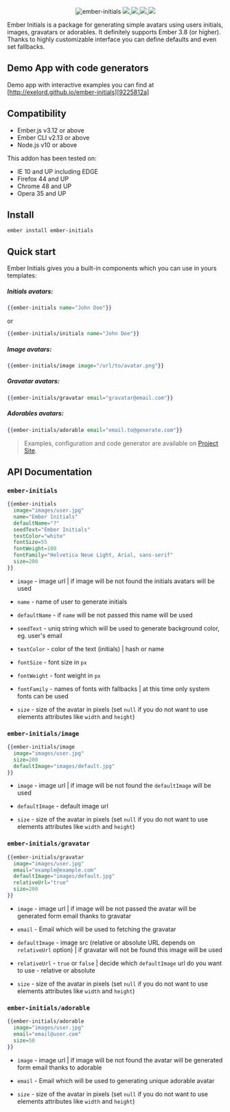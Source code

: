 <p align="center">
  <img src="https://raw.githubusercontent.com/Exelord/ember-initials/master/ember-initials.png" alt="ember-initials"/>
  <a href="https://travis-ci.org/Exelord/ember-initials">
    <img src="https://travis-ci.org/Exelord/ember-initials.svg?branch=master">
  </a>
  <a href="https://david-dm.org/exelord/ember-initials">
    <img src="https://david-dm.org/exelord/ember-initials/status.svg">
  </a>
  <a href="https://gitter.im/Exelord/ember-initials?utm_source=badge&utm_medium=badge&utm_campaign=pr-badge">
    <img src="https://badges.gitter.im/Exelord/ember-initials.svg">
  </a>
  <a href="https://codeclimate.com/github/Exelord/ember-initials/maintainability">
    <img src="https://api.codeclimate.com/v1/badges/05c3ebd3e7a075ab21ef/maintainability">
  </a>
</p>

Ember Initials is a package for generating simple avatars using users initials, images, gravatars or adorables. It definitely supports Ember 3.8 (or higher). Thanks to highly customizable interface you can define defaults and even set fallbacks.

## Demo App with code generators
Demo app with interactive examples you can find at [http://exelord.github.io/ember-initials][9225812a]

[9225812a]: http://exelord.github.io/ember-initials/ "Ember Initials Demo App"

## Compatibility

* Ember.js v3.12 or above
* Ember CLI v2.13 or above
* Node.js v10 or above

This addon has been tested on:
- IE 10 and UP including EDGE
- Firefox 44 and UP
- Chrome 48 and UP
- Opera 35 and UP

## Install
`ember install ember-initials`

## Quick start
Ember Initials gives you a built-in components which you can use in yours templates:

##### Initials avatars:
```hbs
{{ember-initials name="John Doe"}}
```
or

```hbs
{{ember-initials/initials name="John Doe"}}
```

##### Image avatars:
```hbs
{{ember-initials/image image="/url/to/avatar.png"}}
```

##### Gravatar avatars:
```hbs
{{ember-initials/gravatar email="gravatar@email.com"}}
```

##### Adorables avatars:
```hbs
{{ember-initials/adorable email="email.to@generate.com"}}
```

> Examples, configuration and code generator are available on [Project Site][9225812a].

## API Documentation

### `ember-initials`
```hbs
{{ember-initials
  image="images/user.jpg"
  name="Ember Initials"
  defaultName="?"
  seedText="Ember Initials"
  textColor="white"
  fontSize=55
  fontWeight=100
  fontFamily="Helvetica Neue Light, Arial, sans-serif"
  size=200
}}
```

- `image` - image url | if image will be not found the initials avatars will be used

- `name` - name of user to generate initials

- `defaultName` - if `name` will be not passed this name will be used

- `seedText` - uniq string which will be used to generate background color, eg. user's email

- `textColor` - color of the text (initials) | hash or name

- `fontSize` - font size in `px`

- `fontWeight` - font weight in `px`

- `fontFamily` - names of fonts with fallbacks | at this time only system fonts can be used

- `size` - size of the avatar in pixels (set `null` if you do not want to use elements attributes like `width` and `height`)

### `ember-initials/image`
```hbs
{{ember-initials/image
  image="images/user.jpg"
  size=200
  defaultImage="images/default.jpg"
}}
```

- `image` - image url | if image will be not found the `defaultImage` will be used

- `defaultImage` - default image url

- `size` - size of the avatar in pixels (set `null` if you do not want to use elements attributes like `width` and `height`)

### `ember-initials/gravatar`
```hbs
{{ember-initials/gravatar
  image="images/user.jpg"
  email="example@example.com"
  defaultImage="images/default.jpg"
  relativeUrl="true"
  size=200
}}
```

- `image` - image url | if image will be not passed the avatar will be generated form email thanks to gravatar

- `email` - Email which will be used to fetching the gravatar

- `defaultImage` - image src (relative or absolute URL depends on `relativeUrl` option) | if gravatar will not be found this image will be used

- `relativeUrl` - `true` or `false` | decide which `defaultImage` url do you want to use - relative or absolute

- `size` - size of the avatar in pixels (set `null` if you do not want to use elements attributes like `width` and `height`)

### `ember-initials/adorable`
```hbs
{{ember-initials/adorable
  image="images/user.jpg"
  email="email@user.com"
  size=50
}}
```
- `image` - image url | if image will be not found the avatar will be generated form email thanks to adorable

- `email` - Email which will be used to generating unique adorable avatar

- `size` - size of the avatar in pixels (set `null` if you do not want to use elements attributes like `width` and `height`)
